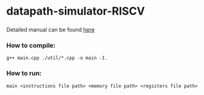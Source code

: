 # datapath-simulator-RISCV

###
Detailed manual can be found [here](344%20RISCV%20Datapath%20Simulator%20Report.pdf)

### How to compile:
```
g++ main.cpp ./util/*.cpp -o main -I.
```

### How to run:
```
main <instructions file path> <memory file path> <registers file path>
```
 
